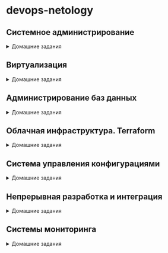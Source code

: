 # **devops-netology**

## Системное администрирование
<details><summary>Домашние задания</summary>

* [Home_Work_(2.1)](https://github.com/Rain-m-a-n/devops-netology/tree/master/Системное_администрирование/Home_Work_(2.1)) - Системы контроля версий
* [Home_Work_(2.2)](https://github.com/Rain-m-a-n/devops-netology/tree/master/Системное_администрирование/Home_Work_(2.2)) - Основы Git
* [Home_Work_(2.3)](https://github.com/Rain-m-a-n/devops-netology/tree/master/Системное_администрирование/Home_Work_(2.3)) - Ветвления в Git
* [Home_Work_(2.4)](https://github.com/Rain-m-a-n/devops-netology/tree/master/Системное_администрирование/Home_Work_(2.4)) - Инструменты Git
* [Home_Work_(3.1)](https://github.com/Rain-m-a-n/devops-netology/tree/master/Системное_администрирование/Home_Work_(3.1)) - Работа в терминале. Лекция 1
* [Home_Work_(3.2)](https://github.com/Rain-m-a-n/devops-netology/tree/master/Системное_администрирование/Home_Work_(3.2)) - Работа в терминале. Лекция 2
* [Home_Work_(3.3)](https://github.com/Rain-m-a-n/devops-netology/tree/master/Системное_администрирование/Home_Work_(3.3)) - Операционные системы. Лекция 1
* [Home_Work_(3.4)](https://github.com/Rain-m-a-n/devops-netology/tree/master/Системное_администрирование/Home_Work_(3.4)) - Операционные системы. Лекция 2
* [Home_Work_(3.5)](https://github.com/Rain-m-a-n/devops-netology/tree/master/Системное_администрирование/Home_Work_(3.5)) - Файловые системы
* [Home_Work_(3.6)](https://github.com/Rain-m-a-n/devops-netology/tree/master/Системное_администрирование/Home_Work_(3.6)) - Компьютерные сети. Лекция 1
* [Home_Work_(3.7)](https://github.com/Rain-m-a-n/devops-netology/tree/master/Системное_администрирование/Home_Work_(3.7)) - Компьютерные сети. Лекция 2
* [Home_Work_(3.8)](https://github.com/Rain-m-a-n/devops-netology/tree/master/Системное_администрирование/Home_Work_(3.8)) - Компьютерные сети.Лекция 3
* [Home_Work_(3.9)](https://github.com/Rain-m-a-n/devops-netology/tree/master/Системное_администрирование/Home_Work_(3.9)) - Элементы безопасности информационных систем
* [Home_Work_(4.1)](https://github.com/Rain-m-a-n/devops-netology/tree/master/Системное_администрирование/Home_Work_(4.1)) - Командная оболочка Bash
* [Home_Work_(4.2)](https://github.com/Rain-m-a-n/devops-netology/tree/master/Системное_администрирование/Home_Work_(4.2)) - Использование Python для решения типовых DevOps задач.
* [Home_Work_(4.3)](https://github.com/Rain-m-a-n/devops-netology/tree/master/Системное_администрирование/Home_Work_(4.3)) - Языки разметки JSON и YAML
</details>

## Виртуализация
<details><summary>Домашние задания</summary>

* [Home_Work_(5.1)](https://github.com/Rain-m-a-n/devops-netology/tree/master/Виртуализация/Home_Work_(5.1)) - Введение в виртуализацию. Типы и функции гипервизоров.
* [Home_Work_(5.2)](https://github.com/Rain-m-a-n/devops-netology/tree/master/Виртуализация/Home_Work_(5.2)) - Применение принципов IaaC в работе с виртуальными машинами
* [Home_Work_(5.3)](https://github.com/Rain-m-a-n/devops-netology/tree/master/Виртуализация/Home_Work_(5.3)) - Введение. Экосистема. Архитектура. Жизненный цикл Docker-контейнера
* [Home_Work_(5.4)](https://github.com/Rain-m-a-n/devops-netology/tree/master/Виртуализация/Home_Work_(5.4)) - Оркестрация группой Docker-контейнеров на примере Docker Compose
* [Home_Work_(5.5)](https://github.com/Rain-m-a-n/devops-netology/tree/master/Виртуализация/Home_Work_(5.5)) - Оркестрация кластером Docker контейнеров на примере Docker Swarm
</details>

## Администрирование баз данных
<details><summary>Домашние задания</summary>

* [Home_Work_(6.1)](https://github.com/Rain-m-a-n/devops-netology/tree/master/Администрирование%20баз%20данных/Home_Work_(6.1)) - Типы и структура СУБД
* [Home_Work_(6.2)](https://github.com/Rain-m-a-n/devops-netology/tree/master/Администрирование%20баз%20данных/Home_Work_(6.2)) - SQL
* [Home_Work_(6.3)](https://github.com/Rain-m-a-n/devops-netology/tree/master/Администрирование%20баз%20данных/Home_Work_(6.3)) - MySQL
* [Home_Work_(6.4)](https://github.com/Rain-m-a-n/devops-netology/tree/master/Администрирование%20баз%20данных/Home_Work_(6.4)) - PostgreSQL
* [Home_Work_(6.5)](https://github.com/Rain-m-a-n/devops-netology/tree/master/Администрирование%20баз%20данных/Home_Work_(6.5)) - Elasticsearch
</details>

## Облачная инфраструктура. Terraform
<details><summary>Домашние задания</summary>

* [Home_Work_(7.1)](https://github.com/Rain-m-a-n/devops-netology/tree/master/Облачная%20инфраструктура.%20Terraform/Home_Work_(7.1)) - Введение в Terraform  
* [Home_Work_(7.2)](https://github.com/Rain-m-a-n/devops-netology/tree/master/Облачная%20инфраструктура.%20Terraform/Home_Work_(7.2)) - Основы Terraform. Yandex Cloud  
* [Home_Work_(7.3)](https://github.com/Rain-m-a-n/devops-netology/tree/master/Облачная%20инфраструктура.%20Terraform/Home_Work_(7.3)) - Управляющие конструкции в коде Terraform  
* [Home_Work_(7.4)](https://github.com/Rain-m-a-n/devops-netology/tree/master/Облачная%20инфраструктура.%20Terraform/Home_Work_(7.4)) - Продвинутые методы работы с Terraform"
</details>

## Система управления конфигурациями
<details><summary>Домашние задания</summary>

* Home_Work_(8.1) - Введение в Ansible  
* Home_work_(8.2) - Работа с Playbook
* Home_Work_(8.3) - Использование Ansible
* Home_Work_(8.4) - Работа с roles
* Home_Work_(8.5) - Тестирование roles 
</details> 

## Непрерывная разработка и интеграция

<details><summary>Домашние задания</summary>  

* [Home_Work_(9.1)](https://github.com/Rain-m-a-n/devops-netology/tree/master/Непрерывная%20разработка%20и%20интеграция/Home_Work_(9.1)) - Жизненный цикл ПО
* [Home_Work_(9.2)](https://github.com/Rain-m-a-n/devops-netology/tree/master/Непрерывная%20разработка%20и%20интеграция/Home_Work_(9.2)) - DevOps и SRE
* [Home_Work_(9.3)](https://github.com/Rain-m-a-n/devops-netology/tree/master/Непрерывная%20разработка%20и%20интеграция/Home_Work_(9.3)) - Процессы CI/CD
* [Home_Work_(9.4)](https://github.com/Rain-m-a-n/devops-netology/tree/master/Непрерывная%20разработка%20и%20интеграция/Home_Work_(9.4)) - Jenkins
* [Home_Work_(9.5)](https://github.com/Rain-m-a-n/devops-netology/tree/master/Непрерывная%20разработка%20и%20интеграция/Home_Work_(9.5)) - Teamcity
</details>

## Системы мониторинга

<details><summary>Домашние задания</summary>  

* Home_Work_(10.1) - Системы мониторинга
* Home_Work_(10.2) - Средство визуализации Grafana
* Home_Work_(10.3) - Система сбора логов Elastic Stack
* Home_Work_(10.4) - Платформа мониторинга Sentry
* Home_Work_(10.5) - Инцидент-менеджмент
</details>